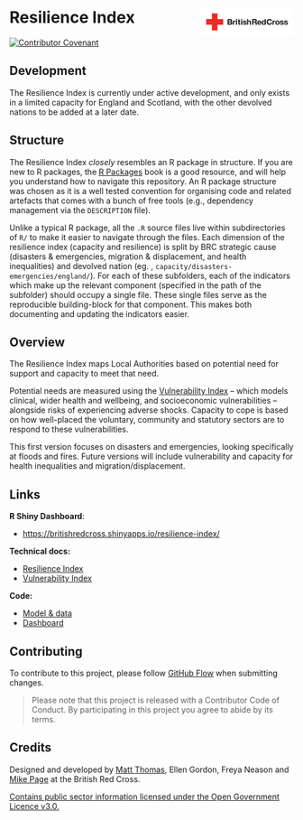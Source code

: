 # Resilience Index <img src='man/figures/brc-logo.jpg' align="right" height ="50"/>

[![Contributor Covenant](https://img.shields.io/badge/Contributor%20Covenant-v2.0%20adopted-ff69b4.svg)](code_of_conduct.md) 

## Development
The Resilience Index is currently under active development, and only exists in a limited capacity for England and Scotland, with the other devolved nations to be added at a later date.

## Structure
The Resilience Index *closely* resembles an R package in structure. If you are new to R packages, the [R Packages](https://r-pkgs.org/) book is a good resource, and will help you understand how to navigate this repository. An R package structure was chosen as it is a well tested convention for organising code and related artefacts that comes with a bunch of free tools (e.g., dependency management via the `DESCRIPTION` file).

Unlike a typical R package, all the `.R` source files live within subdirectories of `R/` to make it easier to navigate through the files. Each dimension of the resilience index (capacity and resilience) is split by BRC strategic cause (disasters & emergencies, migration & displacement, and health inequalities) and devolved nation (eg. , `capacity/disasters-emergencies/england/`). For each of these subfolders, each of the indicators which make up the relevant component (specified in the path of the subfolder) should occupy a single file. These single files serve as the reproducible building-block for that component. This makes both documenting and updating the indicators easier.

## Overview
The Resilience Index maps Local Authorities based on potential need for support and capacity to meet that need.

Potential needs are measured using the [Vulnerability Index](https://britishredcrosssociety.github.io/covid-19-vulnerability/) – which models clinical, wider health and wellbeing, and socioeconomic vulnerabilities – alongside risks of experiencing adverse shocks. Capacity to cope is based on how well-placed the voluntary, community and statutory sectors are to respond to these vulnerabilities.

This first version focuses on disasters and emergencies, looking specifically at floods and fires. Future versions will include vulnerability and capacity for health inequalities and migration/displacement.

## Links
**R Shiny Dashboard**:

- https://britishredcross.shinyapps.io/resilience-index/ 

**Technical docs:**

- [Resilience Index](https://docs.google.com/document/d/1amBSWFLcZpzLrhaYmXYIobXKnxaaLnpMiDochUTQlx8)
- [Vulnerability Index](https://docs.google.com/document/d/1aWpzgvLKGEF5Ay_xVps17nnbT1zIEki7RGIIJXL5APo)

**Code:**

- [Model & data](https://github.com/britishredcrosssociety/resilience-index)
- [Dashboard](https://github.com/britishredcrosssociety/index-shiny-app)

## Contributing

To contribute to this project, please follow [GitHub Flow](https://guides.github.com/introduction/flow/) when submitting changes.

> Please note that this project is released with a Contributor Code of Conduct. By participating in this project you agree to abide by its terms.

## Credits
Designed and developed by [Matt Thomas](https://twitter.com/matthewgthomas), Ellen Gordon, Freya Neason and [Mike Page](https://github.com/MikeJohnPage) at the British Red Cross.

[Contains public sector information licensed under the Open Government Licence v3.0.](http://www.nationalarchives.gov.uk/doc/open-government-licence/version/3/)
